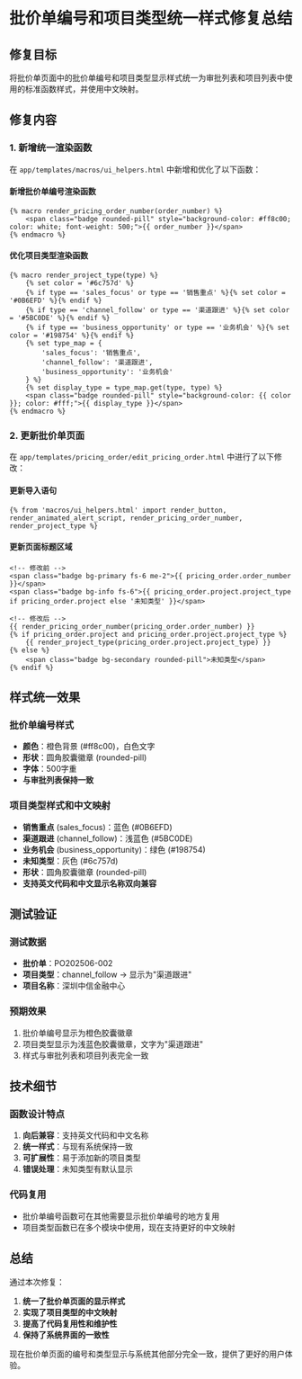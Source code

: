 # 批价单编号和项目类型统一样式修复总结

## 修复目标
将批价单页面中的批价单编号和项目类型显示样式统一为审批列表和项目列表中使用的标准函数样式，并使用中文映射。

## 修复内容

### 1. 新增统一渲染函数

在 `app/templates/macros/ui_helpers.html` 中新增和优化了以下函数：

#### 新增批价单编号渲染函数
```jinja2
{% macro render_pricing_order_number(order_number) %}
    <span class="badge rounded-pill" style="background-color: #ff8c00; color: white; font-weight: 500;">{{ order_number }}</span>
{% endmacro %}
```

#### 优化项目类型渲染函数
```jinja2
{% macro render_project_type(type) %}
    {% set color = '#6c757d' %}
    {% if type == 'sales_focus' or type == '销售重点' %}{% set color = '#0B6EFD' %}{% endif %}
    {% if type == 'channel_follow' or type == '渠道跟进' %}{% set color = '#5BC0DE' %}{% endif %}
    {% if type == 'business_opportunity' or type == '业务机会' %}{% set color = '#198754' %}{% endif %}
    {% set type_map = {
        'sales_focus': '销售重点',
        'channel_follow': '渠道跟进', 
        'business_opportunity': '业务机会'
    } %}
    {% set display_type = type_map.get(type, type) %}
    <span class="badge rounded-pill" style="background-color: {{ color }}; color: #fff;">{{ display_type }}</span>
{% endmacro %}
```

### 2. 更新批价单页面

在 `app/templates/pricing_order/edit_pricing_order.html` 中进行了以下修改：

#### 更新导入语句
```jinja2
{% from 'macros/ui_helpers.html' import render_button, render_animated_alert_script, render_pricing_order_number, render_project_type %}
```

#### 更新页面标题区域
```jinja2
<!-- 修改前 -->
<span class="badge bg-primary fs-6 me-2">{{ pricing_order.order_number }}</span>
<span class="badge bg-info fs-6">{{ pricing_order.project.project_type if pricing_order.project else '未知类型' }}</span>

<!-- 修改后 -->
{{ render_pricing_order_number(pricing_order.order_number) }}
{% if pricing_order.project and pricing_order.project.project_type %}
    {{ render_project_type(pricing_order.project.project_type) }}
{% else %}
    <span class="badge bg-secondary rounded-pill">未知类型</span>
{% endif %}
```

## 样式统一效果

### 批价单编号样式
- **颜色**：橙色背景 (#ff8c00)，白色文字
- **形状**：圆角胶囊徽章 (rounded-pill)
- **字体**：500字重
- **与审批列表保持一致**

### 项目类型样式和中文映射
- **销售重点** (sales_focus)：蓝色 (#0B6EFD)
- **渠道跟进** (channel_follow)：浅蓝色 (#5BC0DE)  
- **业务机会** (business_opportunity)：绿色 (#198754)
- **未知类型**：灰色 (#6c757d)
- **形状**：圆角胶囊徽章 (rounded-pill)
- **支持英文代码和中文显示名称双向兼容**

## 测试验证

### 测试数据
- **批价单**：PO202506-002
- **项目类型**：channel_follow → 显示为"渠道跟进"
- **项目名称**：深圳中信金融中心

### 预期效果
1. 批价单编号显示为橙色胶囊徽章
2. 项目类型显示为浅蓝色胶囊徽章，文字为"渠道跟进"
3. 样式与审批列表和项目列表完全一致

## 技术细节

### 函数设计特点
1. **向后兼容**：支持英文代码和中文名称
2. **统一样式**：与现有系统保持一致
3. **可扩展性**：易于添加新的项目类型
4. **错误处理**：未知类型有默认显示

### 代码复用
- 批价单编号函数可在其他需要显示批价单编号的地方复用
- 项目类型函数已在多个模块中使用，现在支持更好的中文映射

## 总结

通过本次修复：
1. **统一了批价单页面的显示样式**
2. **实现了项目类型的中文映射**
3. **提高了代码复用性和维护性**
4. **保持了系统界面的一致性**

现在批价单页面的编号和类型显示与系统其他部分完全一致，提供了更好的用户体验。 